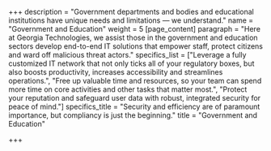 +++
description = "Government departments and bodies and educational institutions have unique needs and limitations — we understand."
name = "Government and Education"
weight = 5
[page_content]
paragraph = "Here at Georgia Technologies, we assist those in the government and education sectors develop end-to-end IT solutions that empower staff, protect citizens and ward off malicious threat actors."
specifics_list = ["Leverage a fully customized IT network that not only ticks all of your regulatory boxes, but also boosts productivity, increases accessibility and streamlines operations.", "Free up valuable time and resources, so your team can spend more time on core activities and other tasks that matter most.", "Protect your reputation and safeguard user data with robust, integrated security for peace of mind."]
specifics_title = "Security and efficiency are of paramount importance, but compliancy is just the beginning."
title = "Government and Education"

+++
